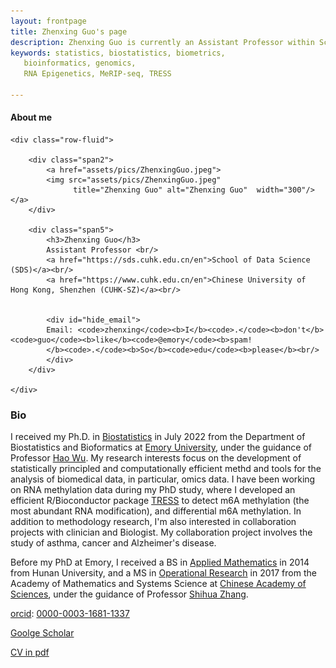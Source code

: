 ```yaml
---
layout: frontpage
title: Zhenxing Guo's page
description: Zhenxing Guo is currently an Assistant Professor within School of Data Science at Chinese University of Hong Kong, Shenzhen.
keywords: statistics, biostatistics, biometrics,
   bioinformatics, genomics,
   RNA Epigenetics, MeRIP-seq, TRESS
   
---
```


<div class="container">
   <h4><a name="contact"></a>About me</h4>

    <div class="row-fluid">
        
        <div class="span2">
            <a href="assets/pics/ZhenxingGuo.jpeg">
            <img src="assets/pics/ZhenxingGuo.jpeg"
                  title="Zhenxing Guo" alt="Zhenxing Guo"  width="300"/></a>
        </div>

        <div class="span5">
            <h3>Zhenxing Guo</h3>
            Assistant Professor <br/>
            <a href="https://sds.cuhk.edu.cn/en">School of Data Science (SDS)</a><br/>
            <a href="https://www.cuhk.edu.cn/en">Chinese University of Hong Kong, Shenzhen (CUHK-SZ)</a><br/>

           
            <div id="hide_email">
            Email: <code>zhenxing</code><b>I</b><code>.</code><b>don't</b><code>guo</code><b>like</b><code>@emory</code><b>spam!
            </b><code>.</code><b>So</b><code>edu</code><b>please</b><br/>
            </div>
        </div>

    </div>
</div>




<!-- <hr /> -->

### Bio

I received my Ph.D. in <a href = "https://www.sph.emory.edu/departments/bios/index.html">Biostatistics</a> in July 2022 from the Department of Biostatistics and Bioformatics at 
<a href="https://www.emory.edu/home/index.html">Emory University</a>, under the guidance of 
Professor <a href="http://www.haowulab.org">Hao Wu</a>. My research interests focus on the development of statistically principled and computationally efficient methd and tools for the analysis of biomedical data, in particular, omics data. I have been working on RNA methylation data during my PhD study, where I developed an efficient R/Bioconductor package <a href="https://www.bioconductor.org/packages/release/bioc/html/TRESS.html">TRESS</a> to detect m6A methylation (the most abundant RNA modification), and differential m6A methylation. 
In addition to methodology research,
I'm also interested in collaboration projects with clinician and Biologist. My collaboration project involves the study of asthma, cancer
and Alzheimer's disease. 

<p>
Before my PhD at Emory, I received a BS in <a href="http://www-en.hnu.edu.cn/">Applied Mathematics</a> in 2014 from Hunan University, and a MS in <a href="http://english.amss.cas.cn/">Operational Research</a> in 2017 from the Academy of Mathematics and Systems Science at <a href="https://english.cas.cn/">Chinese Academy of Sciences</a>, under the guidance of Professor <a href="http://www.zhanglab-amss.org/homepage/">Shihua Zhang</a>. 


<p>
  <a href="https://orcid.org">orcid</a>: <a href="https://orcid.org/0000-0003-1681-1337">0000-0003-1681-1337</a>
 <p>
  <a href="https://scholar.google.com.hk/citations?user=hm0mP4EAAAAJ&hl=zh-CN">Goolge Scholar</a>
<p>
  <a href="assets/ZhenxingGuo_CV.pdf">CV in pdf</a> 
<p>
<p>

<!-- <img src="assets/pics/ZhenxingGuo.jpeg" width="100"> -->


